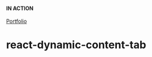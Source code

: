 #### IN ACTION

[Portfolio](https://gatsby-strapi-portfolio-project.netlify.app/)
# react-dynamic-content-tab
